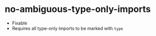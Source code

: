 # no-ambiguous-type-only-imports
- Fixable
- Requires all type-only imports to be marked with `type`